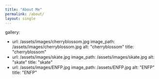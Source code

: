 ```yaml
---
title: "About Me"
permalink: /about/
layout: single
---
```

gallery:
  - url: /assets/images/cherryblossom.jpg
    image_path: /assets/images/cherryblossom.jpg
    alt: "cherryblossom"
    title: "cherryblossom"
  - url: /assets/images/skate.jpg
    image_path: /assets/images/skate.jpg
    alt: "skate"
    title: "skate"
  - url: /assets/images/ENFP.jpg
    image_path: /assets/ENFP.jpg
    alt: "ENFP"
    title: "ENFP"